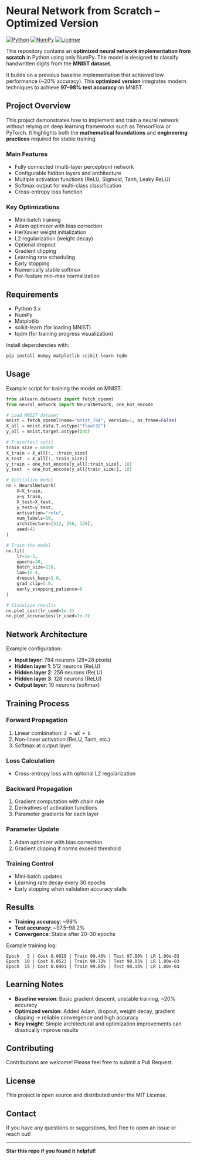 # Neural Network from Scratch – Optimized Version

[![Python](https://img.shields.io/badge/Python-3.x-blue.svg)](https://python.org)
[![NumPy](https://img.shields.io/badge/NumPy-latest-orange.svg)](https://numpy.org)
[![License](https://img.shields.io/badge/License-MIT-green.svg)](LICENSE)

This repository contains an **optimized neural network implementation from scratch** in Python using only NumPy. The model is designed to classify handwritten digits from the **MNIST dataset**.

It builds on a previous baseline implementation that achieved low performance (~20% accuracy). This **optimized version** integrates modern techniques to achieve **97–98% test accuracy** on MNIST.

## Project Overview

This project demonstrates how to implement and train a neural network without relying on deep learning frameworks such as TensorFlow or PyTorch. It highlights both the **mathematical foundations** and **engineering practices** required for stable training.

### Main Features
- Fully connected (multi-layer perceptron) network
- Configurable hidden layers and architecture
- Multiple activation functions (ReLU, Sigmoid, Tanh, Leaky ReLU)
- Softmax output for multi-class classification
- Cross-entropy loss function

### Key Optimizations
- Mini-batch training
- Adam optimizer with bias correction
- He/Xavier weight initialization
- L2 regularization (weight decay)
- Optional dropout
- Gradient clipping
- Learning rate scheduling
-  Early stopping
- Numerically stable softmax
- Per-feature min–max normalization

## Requirements

- Python 3.x
- NumPy
- Matplotlib
- scikit-learn (for loading MNIST)
- tqdm (for training progress visualization)

Install dependencies with:

```bash
pip install numpy matplotlib scikit-learn tqdm
```

## Usage

Example script for training the model on MNIST:

```python
from sklearn.datasets import fetch_openml
from neural_network import NeuralNetwork, one_hot_encode

# Load MNIST dataset
mnist = fetch_openml(name="mnist_784", version=1, as_frame=False)
X_all = mnist.data.T.astype("float32")
y_all = mnist.target.astype(int)

# Train/test split
train_size = 60000
X_train = X_all[:, :train_size]
X_test  = X_all[:, train_size:]
y_train = one_hot_encode(y_all[:train_size], 10)
y_test  = one_hot_encode(y_all[train_size:], 10)

# Initialize model
nn = NeuralNetwork(
    X=X_train,
    y=y_train,
    X_test=X_test,
    y_test=y_test,
    activation="relu",
    num_labels=10,
    architecture=[512, 256, 128],
    seed=42
)

# Train the model
nn.fit(
    lr=1e-3,
    epochs=30,
    batch_size=128,
    lam=1e-4,
    dropout_keep=1.0,
    grad_clip=5.0,
    early_stopping_patience=8
)

# Visualize results
nn.plot_cost(lr_used=1e-3)
nn.plot_accuracies(lr_used=1e-3)
```

## Network Architecture

Example configuration:

- **Input layer**: 784 neurons (28×28 pixels)
- **Hidden layer 1**: 512 neurons (ReLU)
- **Hidden layer 2**: 256 neurons (ReLU)
- **Hidden layer 3**: 128 neurons (ReLU)
- **Output layer**: 10 neurons (softmax)

## Training Process

### Forward Propagation
1. Linear combination: `Z = WX + b`
2. Non-linear activation (ReLU, Tanh, etc.)
3. Softmax at output layer

### Loss Calculation
- Cross-entropy loss with optional L2 regularization

### Backward Propagation
1. Gradient computation with chain rule
2. Derivatives of activation functions
3. Parameter gradients for each layer

### Parameter Update
1. Adam optimizer with bias correction
2. Gradient clipping if norms exceed threshold

### Training Control
- Mini-batch updates
- Learning rate decay every 30 epochs
- Early stopping when validation accuracy stalls

## Results

- **Training accuracy**: ~99%
- **Test accuracy**: ~97.5–98.2%
- **Convergence**: Stable after 20–30 epochs

Example training log:
```
Epoch   5 | Cost 0.0910 | Train 99.46% | Test 97.80% | LR 1.00e-03
Epoch  10 | Cost 0.0523 | Train 99.72% | Test 98.05% | LR 1.00e-03
Epoch  15 | Cost 0.0401 | Train 99.85% | Test 98.15% | LR 1.00e-03
```

## Learning Notes

- **Baseline version**: Basic gradient descent, unstable training, ~20% accuracy
- **Optimized version**: Added Adam, dropout, weight decay, gradient clipping → reliable convergence and high accuracy
- **Key insight**: Simple architectural and optimization improvements can drastically improve results

## Contributing

Contributions are welcome! Please feel free to submit a Pull Request.

## License

This project is open source and distributed under the MIT License.

## Contact

If you have any questions or suggestions, feel free to open an issue or reach out!

---

**Star this repo if you found it helpful!**